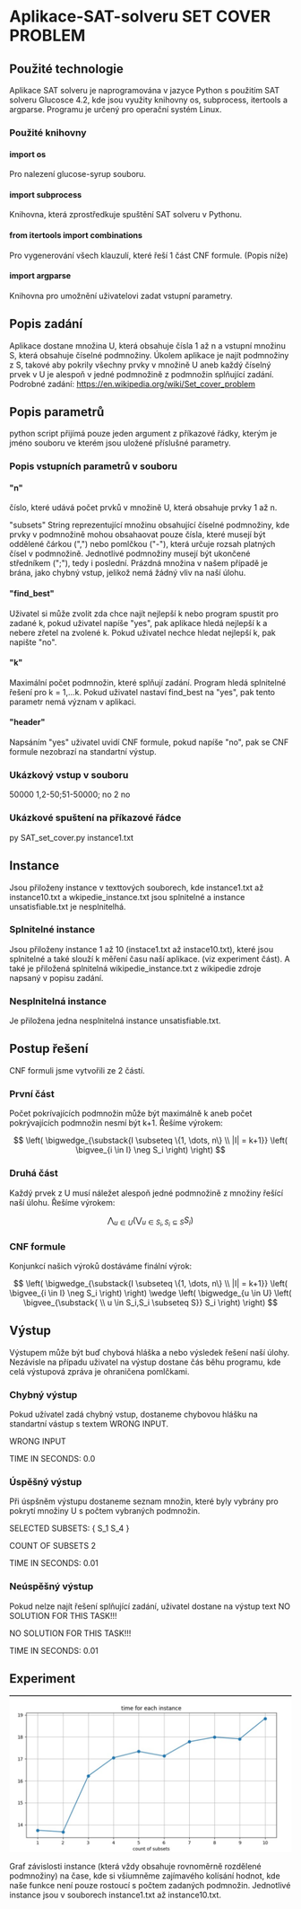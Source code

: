 # Aplikace-SAT-solveru SET COVER PROBLEM

## Použité technologie
 Aplikace SAT solveru je naprogramována v jazyce Python s použitím SAT solveru Glucosce 4.2, kde jsou využity knihovny os, subprocess, itertools a argparse. Programu je určený pro operační systém Linux.

 ### Použité knihovny
 #### import os
 Pro nalezení glucose-syrup souboru.
 
 #### import subprocess
 Knihovna, která zprostředkuje spuštění SAT solveru v Pythonu.
 
 #### from itertools import combinations
 Pro vygenerování všech klauzulí, které řeší 1 část CNF formule. (Popis níže)
 
 #### import argparse
 Knihovna pro umožnění uživatelovi zadat vstupní parametry.
 
 ## Popis zadání
 Aplikace dostane množina U, která obsahuje čísla 1 až n a vstupní množinu S, která obsahuje číselné podmnožiny. Úkolem aplikace je najít podmnožiny z S, takové aby pokrily všechny prvky v množině U aneb každý číselný prvek v U
 je alespoň v jedné podmnožině z podmnožin splňující zadání. Podrobné zadání: https://en.wikipedia.org/wiki/Set_cover_problem

## Popis parametrů
python script přijímá pouze jeden argument z příkazové řádky, kterým je jméno souboru ve kterém jsou uložené příslušné parametry.

 ### Popis vstupních parametrů v souboru
 #### "n"
 číslo, které udává počet prvků v množině U, která obsahuje prvky 1 až n.
 
 "subsets"
 String reprezentující množinu obsahující číselné podmnožiny, kde prvky v podmnožině mohou obsahaovat pouze čísla, které musejí být oddělené čárkou (",") nebo pomlčkou ("-"), která určuje rozsah platných čísel v podmnožině. Jednotlivé podmnožiny musejí být ukončené středníkem (";"), tedy i poslední. Prázdná množina v našem případě je brána, jako chybný vstup, jelikož nemá žádný vliv na naší úlohu.
 
 #### "find_best"
 Uživatel si může zvolit zda chce najít nejlepší k nebo program spustit pro zadané k, pokud uživatel napíše "yes", pak aplikace hledá nejlepší k a nebere zřetel na zvolené k. Pokud uživatel nechce hledat nejlepší k, pak napište "no".

 #### "k"
 Maximální počet podmnožin, které splňují zadání. Program hledá splnitelné řešení pro k = 1,...k. Pokud uživatel nastaví find_best na "yes", pak tento parametr nemá význam v aplikaci.
  
 #### "header"
 Napsáním "yes" uživatel uvidí CNF formule, pokud napíše "no", pak se CNF formule nezobrazí na standartní výstup.

### Ukázkový vstup v souboru
50000 1,2-50;51-50000; no 2 no

### Ukázkové spuštení na příkazové řádce
py SAT_set_cover.py instance1.txt

## Instance
Jsou přiloženy instance v texttových souborech, kde instance1.txt až instance10.txt a wkipedie_instance.txt jsou splnitelné a instance unsatisfiable.txt je nesplnitelhá.

### Splnitelné instance
Jsou přiloženy instance 1 až 10 (instace1.txt až instace10.txt), které jsou splnitelné a také slouží k měření času naší aplikace. (viz experiment část). A také je přiložená splnitelná wikipedie_instance.txt z wikipedie zdroje napsaný
v popisu zadání.

### Nesplnitelná instance
Je přiložena jedna nesplnitelná instance unsatisfiable.txt.

## Postup řešení
CNF formuli jsme vytvořili ze 2 částí.

### První část
Počet pokrívajících podmnožin může být maximálně k aneb počet pokrývajících podmnožin nesmí být k+1. Řešíme výrokem:

$$
\left( \bigwedge_{\substack{I \subseteq \{1, \dots, n\} \\ |I| = k+1}} \left( \bigvee_{i \in I} \neg S_i \right) \right)
$$

### Druhá část
Každý prvek z U musí náležet alespoň jedné podmnožině  z množiny řešící naší úlohu. Řešíme výrokem:

$$
\bigwedge_{u \in U} \left( \bigvee_{u \in S_i, S_i \subseteq S} S_i \right)
$$

### CNF formule
Konjunkcí našich výroků dostáváme finální výrok:

$$
\left( \bigwedge_{\substack{I \subseteq \{1, \dots, n\} \\ |I| = k+1}} \left( \bigvee_{i \in I} \neg S_i \right) \right) \wedge \left( \bigwedge_{u \in U} \left( \bigvee_{\substack{ \\ u \in S_i,S_i \subseteq S}} S_i \right) \right)
$$


## Výstup
Výstupem může být buď chybová hláška a nebo výsledek řešení naší úlohy. Nezávisle na případu  uživatel na výstup dostane čás běhu programu, kde celá výstupová zpráva je ohraničena pomlčkami.

### Chybný výstup
Pokud užívatel zadá chybný vstup, dostaneme chybovou hlášku na standartní vástup s textem WRONG INPUT.

WRONG INPUT

TIME IN SECONDS: 0.0

### Úspěšný výstup
Při úspšněm výstupu dostaneme seznam množin, které byly vybrány pro pokrytí množiny U s počtem vybraných podmnožin.

SELECTED SUBSETS: { S_1 S_4 }

COUNT OF SUBSETS 2

TIME IN SECONDS: 0.01

### Neúspěšný výstup
Pokud nelze najít řešení splňující zadání, uživatel dostane na výstup text NO SOLUTION FOR THIS TASK!!!

NO SOLUTION FOR THIS TASK!!!

TIME IN SECONDS: 0.01

## Experiment
![](graph.png)

Graf závislosti instance (která vždy obsahuje rovnoměrně rozdělené podmnožiny) na čase, kde si všiumněme zajímavého kolísání hodnot, kde naše funkce není pouze rostoucí s počtem zadaných podmnožin. Jednotlivé instance jsou v souborech
instance1.txt až instance10.txt.

                                          
